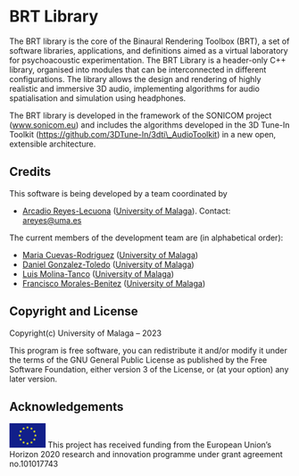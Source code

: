 # BRT Library

The BRT library is the core of the Binaural Rendering Toolbox (BRT), a set of software libraries, applications, and definitions aimed as a virtual laboratory for psychoacoustic experimentation. The BRT Library is a header-only C++ library, organised into modules that can be interconnected in different configurations. The library allows the design and rendering of highly realistic and immersive 3D audio, implementing algorithms for audio spatialisation and simulation using headphones.

The BRT library is developed in the framework of the SONICOM project (www.sonicom.eu) and includes the algorithms developed in the 3D Tune-In Toolkit (https://github.com/3DTune-In/3dti\_AudioToolkit) in a new open, extensible architecture. 

## Credits

This software is being developed by a team coordinated by 
-	[Arcadio Reyes-Lecuona](https://github.com/areyesl) ([University of Malaga](https://www.uma.es/)). Contact: areyes@uma.es  

The current members of the development team are (in alphabetical order):
- [Maria Cuevas-Rodriguez](https://github.com/mariacuevas) ([University of Malaga](https://www.uma.es/))
- [Daniel Gonzalez-Toledo](https://github.com/dgonzalezt) ([University of Malaga](https://www.uma.es/))
- [Luis Molina-Tanco](https://github.com/lmtanco) ([University of Malaga](https://www.uma.es/))
- [Francisco Morales-Benitez](https://github.com//FranMoraUma) ([University of Malaga](https://www.uma.es/))


## Copyright and License

Copyright(c) University of Malaga – 2023 

This program is free software, you can redistribute it and/or modify it under the terms of the GNU General Public License as published by the Free Software Foundation, either version 3 of the License, or (at your option) any later version.

## Acknowledgements 

![European Union](docs/images/EU_flag.png "European Union") This project has received funding from the European Union’s Horizon 2020 research and innovation programme under grant agreement no.101017743 

